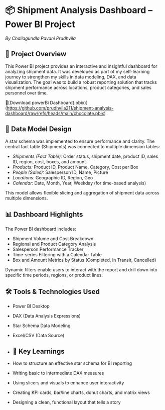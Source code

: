 # 📦 Shipment Analysis Dashboard – Power BI Project

*By Challagundla Pavani Prudhvila*

## 📁 Project Overview

This Power BI project provides an interactive and insightful dashboard for analyzing shipment data. It was developed as part of my self-learning journey to strengthen my skills in data modeling, DAX, and data visualization. The goal was to build a robust reporting solution that tracks shipment performance across locations, product categories, and sales personnel over time.

📁[Download powerBi Dashboard(.pbix)] (https://github.com/prudhvila211/shipment-analysis-dashboard/raw/refs/heads/main/chocolate.pbix)



## 🧱 Data Model Design

A star schema was implemented to ensure performance and clarity. The central fact table (Shipments) was connected to multiple dimension tables:

- *Shipments (Fact Table):* Order status, shipment date, product ID, sales ID, region, cost, boxes, and amount  
- *Products:* Product ID, Product Name, Category, Cost per Box  
- *People (Sales):* Salesperson ID, Name, Picture  
- *Locations:* Geographic ID, Region, Geo  
- *Calendar:* Date, Month, Year, Weekday (for time-based analysis)  

This model allows flexible slicing and aggregation of shipment data across multiple dimensions.



## 📊 Dashboard Highlights

The Power BI dashboard includes:

- Shipment Volume and Cost Breakdown  
- Regional and Product Category Analysis  
- Salesperson Performance Tracker  
- Time-series Filtering with a Calendar Table  
- Box and Amount Metrics by Status (Completed, In Transit, Cancelled)  

Dynamic filters enable users to interact with the report and drill down into specific time periods, regions, or product lines.


## 🛠 Tools & Technologies Used

- Power BI Desktop  
- DAX (Data Analysis Expressions)  
- Star Schema Data Modeling  
- Excel/CSV (Data Source)
- ## 🎯 Key Learnings

- How to structure an effective star schema for BI reporting  
- Writing basic to intermediate DAX measures  
- Using slicers and visuals to enhance user interactivity  
- Creating KPI cards, bar/line charts, donut charts, and matrix views  
- Designing a clean, functional layout that tells a story


